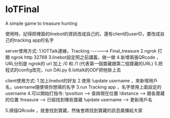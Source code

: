 # IoTFinal
A simple game to treasure hunting

使用時，記得把裡面的linebot的資訊改成自己的，還有client的userID，要改成自己的tracking app的名字

server使用方式:
1.IOTTalk連線，Tracking ------> Final_treasure
2.ngrok 打開  ngrok http 32768
3.linebot設定照之前講義，做一做
4.新增兩張QRcode ，URL分別是 ngrok的 url 加上 /0 和 /1  (代表第一個寶藏跟第二個寶藏的URL)
5.把程式的config改完，run DAI.py
6.Iottalk的ODF把他掛上去


client使用方式:
1.加上linebot的好友
2.使用 !update username ，來新增用戶名，username隨便填你想填的名字
3.run Tracking app ，名字使用上面設定的username
4.可以開始打指令: !position --> 查詢現在位置
                  !distance --> 跟各寶藏的位置
				  !treasure --> 已經找到哪些寶藏
				  !update username --> 更新用戶名
				  
5.掃描QRcode ，就會找到寶藏，然後會將找到寶藏的訊息廣播給大家